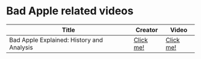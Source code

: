 # Bad Apple related videos

| Title             | Creator                     | Video                                        |
| ----------------- | --------------------------- | -------------------------------------------- |
| Bad Apple Explained: History and Analysis | [Click me!](https://www.youtube.com/channel/UCLLxy5P3iu6G3rxhQ9Icpxg)| [Click me!](https://www.youtube.com/watch?v=6QY4ekac1_Q) |